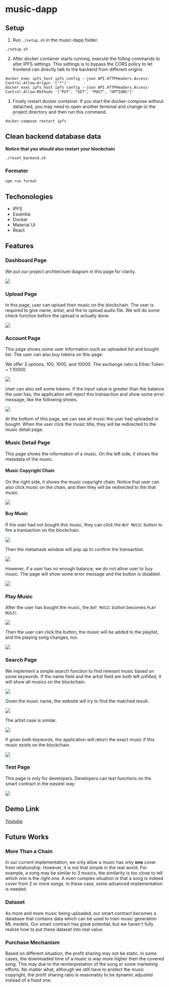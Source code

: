 # music-dapp

## Setup
1. Run `./setup.sh` in the music-dapp folder.
```
./setup.sh
```
2. After docker container starts running, execute the folling commands to alter IPFS settings. This settings is to bypass the CORS policy to let frontend can directly talk to the backend from different origins.
```
docker exec ipfs_host ipfs config --json API.HTTPHeaders.Access-Control-Allow-Origin '["*"]'
docker exec ipfs_host ipfs config --json API.HTTPHeaders.Access-Control-Allow-Methods '["PUT", "GET", "POST", "OPTIONS"]'
```

3. Finally restart docker container. If you start the docker-compose without datached, you may need to open another terminal and change to the project directory and then run this command.
```
docker-compose restart ipfs
```

## Clean backend database data
**Notice that you should also restart your blockchain**
```
./reset_backend.sh
```

### Formater
```
npm run format
```

## Techonologies
- IPFS
- Essentia
- Docker
- Material UI
- React

## Features

### Dashboard Page
We put our project architecture diagram in this page for clarity.

![](https://i.imgur.com/WKTTByn.png)

### Upload Page
In this page, user can upload their music on the blockchain. The user is required to give name, artist, and the to upload audio file. We will do some check function before the upload is actually done.

![](https://i.imgur.com/X2Xxx1f.png)

### Account Page
This page shows some user information such as uploaded list and bought list. The user can also buy tokens on this page.

We offer 3 options, 100, 1000, and 10000. The exchange ratio is Ether:Token = 1:10000.

![](https://i.imgur.com/4B2IJc0.png)

User can also sell some tokens. If the input value is greater than the balance the user has, the application will reject this transaction and show some error message, like the following shows.

![](https://i.imgur.com/JDwIrIY.png)

At the bottom of this page,  we can see all music the user had uploaded or bought. When the user click the music title, they will be redirected to the music detail page.


### Music Detail Page
This page shows the information of a music. On the left side, it shows the metadata of the music. 

#### Music Copyright Chain
On the right side, it shows the music copyright chain. Notice that user can also click music on the chain, and then they will be redirected to the that music.

![](https://i.imgur.com/zCyRZr2.png)

#### Buy Music
If the user had not bought this music, they can click the `BUY MUSIC` button to fire a transaction on the blockchain. 

![](https://i.imgur.com/BBrkBDj.png)

Then the metamask window will pop up to confirm the transaction.

![](https://i.imgur.com/kqMF9Qb.png)

However, if a user has no enough balance, we do not allow user to buy music. The page will show some error message and the button is disabled.

![](https://i.imgur.com/k3XEO2F.png)

### Play Music
After the user has bought the music, the `BUT MUSIC` button becomes `PLAY MUSIC`.

![](https://i.imgur.com/Mq6APRx.png)

Then the user can click the button, the music will be added to the playlist, and the playing song changes, too.

![](https://i.imgur.com/K3dS2ZH.png)

### Search Page
We implement a simple search function to find relevant music based on some keywords. If the name field and the artist field are both left unfilled, it will show all musics on the blockchain.

![](https://i.imgur.com/LxU1cKA.png)

Given the music name, the website will try to find the matched result.

![](https://i.imgur.com/iHU2GM5.png)

The artist case is similar.

![](https://i.imgur.com/7iIJiTc.png)

If given both keywords, the application will return the exact music if this music exists on the blockchain.

![](https://i.imgur.com/QcXDbDf.png)



### Test Page
This page is only for developers. Developers can test functions on the smart contract in the easiest way.

![](https://i.imgur.com/QT7s6aB.png)


## Demo Link
[Youtube](https://www.youtube.com/watch?v=rmtS9UxWCMc)

## Future Works

### More Than a Chain
In our current implementation, we only allow a music has only **one** cover from relationship. However, it is not that simple in the real world. For example, a song may be similar to 3 musics, the similarity is too close to tell which one is the right one. A even complex situation is that a song is indeed cover from 2 or more songs. In these case, some advanced implementation is needed.

### Dataset
As more and more music being uploaded, our smart contract becomes a database that contains data which can be used to train music generation ML models. Our smart contract has great potential, but we haven't fully realize how to put these dataset into real value.

### Purchase Mechanism
Based on different situation, the profit sharing may not be static. In some cases, the downloaded time of a music is way more higher then the covered song. This may due to the reinterpretation of the song or some marketing efforts. No matter what, although we still have to protect the music copyright, the profit sharing ratio is reasonably to be dynamic adjusted instead of a fixed one.